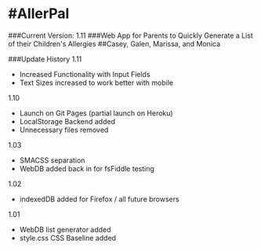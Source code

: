 #AllerPal
========
###Current Version: 1.11
###Web App for Parents to Quickly Generate a List of their Children's Allergies
##Casey, Galen, Marissa, and Monica

###Update History
1.11
- Increased Functionality with Input Fields
- Text Sizes increased to work better with mobile

1.10
- Launch on Git Pages (partial launch on Heroku)
- LocalStorage Backend added
- Unnecessary files removed

1.03
- SMACSS separation
- WebDB added back in for fsFiddle testing

1.02
- indexedDB added for Firefox / all future browsers

1.01
- WebDB list generator added
- style.css CSS Baseline added
